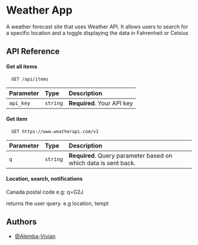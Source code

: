 
# Weather App

A weather forecast site that uses Weather API.
It allows users to search for a specific location and a toggle displaying the data in Fahrenheit or Celsius


## API Reference

#### Get all items

```http
  GET /api/items
```

| Parameter | Type     | Description                |
| :-------- | :------- | :------------------------- |
| `api_key` | `string` | **Required**. Your API key |

#### Get item

```http
  GET https://www.weatherapi.com/v1
```

| Parameter | Type     | Description                       |
| :-------- | :------- | :-------------------------------- |
| `q`      | `string` | **Required**.  Query parameter based on which data is sent back.|

#### Location, search, notifications
Canada postal code e.g: q=G2J

returns the user query. e.g location, tempt


## Authors

- [@Alemba-Vivian](https://www.github.com/Alemba-Vivian)


